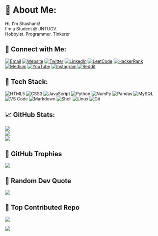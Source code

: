 # 👋 About Me:
Hi, I'm Shashank!\
I'm a Student @ JNTUGV. \
Hobbyist. Programmer. Tinkerer

## 💬 Connect with Me:

[![Email](https://img.shields.io/badge/Email-%23D14836.svg?logo=gmail&logoColor=white)](mailto:msrsaditya@gmail.com) [![Website](https://img.shields.io/badge/Website-%23000000.svg?logo=github&logoColor=white)](https://msrsaditya.github.io/About/) [![Twitter](https://img.shields.io/badge/Twitter-%231DA1F2.svg?logo=twitter&logoColor=white)](https://x.com/msrsaditya) [![LinkedIn](https://img.shields.io/badge/LinkedIn-%230077B5.svg?logo=linkedin&logoColor=white)](https://www.linkedin.com/in/msrsaditya) [![LeetCode](https://img.shields.io/badge/LeetCode-%23F4A300.svg?logo=leetcode&logoColor=white)](https://leetcode.com/u/msrsaditya/) [![HackerRank](https://img.shields.io/badge/HackerRank-%2349A248.svg?logo=hackerrank&logoColor=white)](https://www.hackerrank.com/profile/msrsaditya) [![Medium](https://img.shields.io/badge/Medium-%23000000.svg?logo=medium&logoColor=white)](https://medium.com/@msrsaditya) [![YouTube](https://img.shields.io/badge/YouTube-%23FF0000.svg?logo=youtube&logoColor=white)](https://www.youtube.com/@msrsaditya) [![Instagram](https://img.shields.io/badge/Instagram-%23E4405F.svg?logo=Instagram&logoColor=white)](https://www.instagram.com/shashankfied/) [![Reddit](https://img.shields.io/badge/Reddit-%23FF4500.svg?logo=reddit&logoColor=white)](https://www.reddit.com/user/msrsaditya/)

## 🤖 Tech Stack:
![HTML5](https://img.shields.io/badge/html5-%23E34F26.svg?style=plastic&logo=html5&logoColor=white) ![CSS3](https://img.shields.io/badge/css3-%231572B6.svg?style=plastic&logo=css3&logoColor=white) ![JavaScript](https://img.shields.io/badge/javascript-%238DD6F9.svg?style=plastic&logo=javascript&logoColor=black) ![Python](https://img.shields.io/badge/python-%233F4F75.svg?style=plastic&logo=python&logoColor=white) ![NumPy](https://img.shields.io/badge/numpy-%23013243.svg?style=plastic&logo=numpy&logoColor=white) ![Pandas](https://img.shields.io/badge/pandas-%23323330.svg?style=plastic&logo=pandas&logoColor=white) ![MySQL](https://img.shields.io/badge/mysql-%2300f.svg?style=plastic&logo=mysql&logoColor=white) ![VS Code](https://img.shields.io/badge/VS_Code-%23007ACC.svg?style=plastic&logo=visual-studio-code&logoColor=white) ![Markdown](https://img.shields.io/badge/Markdown-%23000000.svg?style=plastic&logo=markdown&logoColor=white) ![Shell](https://img.shields.io/badge/Shell-%23121011.svg?style=plastic&logo=gnubash&logoColor=white) ![Linux](https://img.shields.io/badge/Linux-%23100000.svg?style=plastic&logo=linux&logoColor=white) ![Git](https://img.shields.io/badge/Git-%23F05032.svg?style=plastic&logo=git&logoColor=white)

## 📈 GitHub Stats:
![](https://github-readme-stats.vercel.app/api?username=msrsaditya&theme=radical&hide_border=false&include_all_commits=true&count_private=true)<br/>
![](https://github-readme-streak-stats.herokuapp.com/?user=msrsaditya&theme=radical&hide_border=false)<br/>
![](https://github-readme-stats.vercel.app/api/top-langs/?username=msrsaditya&theme=radical&hide_border=false&include_all_commits=true&count_private=true&layout=compact)

## 🥇 GitHub Trophies
![](https://github-profile-trophy.vercel.app/?username=msrsaditya&theme=radical&no-frame=false&no-bg=false&margin-w=4)

## 📌 Random Dev Quote
![](https://quotes-github-readme.vercel.app/api?type=horizontal&theme=radical)

## 🎯 Top Contributed Repo
![](https://github-contributor-stats.vercel.app/api?username=msrsaditya&limit=5&theme=algolia&combine_all_yearly_contributions=true)

[![](https://visitcount.itsvg.in/api?id=msrsaditya&icon=0&color=0)](https://visitcount.itsvg.in)
